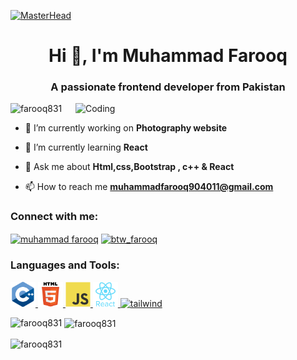 [![MasterHead](https://dribbble.com/shots/15637256-coding/attachments/7428659?mode=media)](https://dribbble.com/shots/15637256-coding/attachments/7428659?mode=media)


<h1 align="center">Hi 👋, I'm Muhammad Farooq</h1>
<h3 align="center">A passionate frontend developer from Pakistan</h3>
<img align="right" alt="Coding" width="400" src="https://cdn.dribbble.com/users/1162077/screenshots/3848914/programmer.gif"/>

<p align="left"> <img src="URL_FOR_LOGO" alt="farooq831" /> </p>

- 🔭 I’m currently working on **Photography website**


- 🌱 I’m currently learning **React**

- 💬 Ask me about **Html,css,Bootstrap , c++ & React**

- 📫 How to reach me **muhammadfarooq904011@gmail.com**

<h3 align="left">Connect with me:</h3>
<p align="left">
<a href="https://fb.com/muhammad farooq" target="blank"><img align="center" src="https://raw.githubusercontent.com/rahuldkjain/github-profile-readme-generator/master/src/images/icons/Social/facebook.svg" alt="muhammad farooq" height="30" width="40" /></a>
<a href="https://instagram.com/btw_farooq" target="blank"><img align="center" src="https://raw.githubusercontent.com/rahuldkjain/github-profile-readme-generator/master/src/images/icons/Social/instagram.svg" alt="btw_farooq" height="30" width="40" /></a>
</p>

<h3 align="left">Languages and Tools:</h3>
<p align="left"> <a href="https://www.w3schools.com/cpp/" target="_blank" rel="noreferrer"> <img src="https://raw.githubusercontent.com/devicons/devicon/master/icons/cplusplus/cplusplus-original.svg" alt="cplusplus" width="40" height="40"/> </a> <a href="https://www.w3.org/html/" target="_blank" rel="noreferrer"> <img src="https://raw.githubusercontent.com/devicons/devicon/master/icons/html5/html5-original-wordmark.svg" alt="html5" width="40" height="40"/> </a> <a href="https://developer.mozilla.org/en-US/docs/Web/JavaScript" target="_blank" rel="noreferrer"> <img src="https://raw.githubusercontent.com/devicons/devicon/master/icons/javascript/javascript-original.svg" alt="javascript" width="40" height="40"/> </a> <a href="https://reactjs.org/" target="_blank" rel="noreferrer"> <img src="https://raw.githubusercontent.com/devicons/devicon/master/icons/react/react-original-wordmark.svg" alt="react" width="40" height="40"/> </a> <a href="https://tailwindcss.com/" target="_blank" rel="noreferrer"> <img src="https://www.vectorlogo.zone/logos/tailwindcss/tailwindcss-icon.svg" alt="tailwind" width="40" height="40"/> </a> </p>

<p><img align="left" src="https://github-readme-stats.vercel.app/api/top-langs?username=farooq831&show_icons=true&locale=en&layout=compact" alt="farooq831" /></p>

<p>&nbsp;<img align="center" src="https://github-readme-stats.vercel.app/api?username=farooq831&show_icons=true&locale=en" alt="farooq831" /></p>

<p><img align="center" src="https://github-readme-streak-stats.herokuapp.com/?user=farooq831&" alt="farooq831" /></p>

